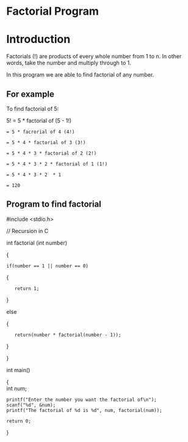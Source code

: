 
# Factorial Program

# Introduction

Factorials (!) are products of every whole number from 1 to n. In other words, take the number and multiply through to 1. 

In this program we are able to find factorial of any number.



## For example

 To find factorial of 5:

 5! = 5 * factorial of (5 - 1!)

    = 5 * facrorial of 4 (4!)

    = 5 * 4 * factorial of 3 (3!)
    
    = 5 * 4 * 3 * factorial of 2 (2!)

    = 5 * 4 * 3 * 2 * factorial of 1 (1!)

    = 5 * 4 * 3 * 2  * 1

    = 120

## Program to find factorial
#include <stdio.h>

// Recursion in C

int factorial (int number)

{

    if(number == 1 || number == 0)

   {

       return 1;

   }

   else 
   
   {

       return(number * factorial(number - 1));

   }

}

int main()

{   
    int num;
    
    printf("Enter the number you want the factorial of\n");
    scanf("%d", &num);
    printf("The factorial of %d is %d", num, factorial(num));

    return 0;
}


